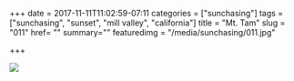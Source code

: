 +++
date = 2017-11-11T11:02:59-07:11
categories = ["sunchasing"]
tags = ["sunchasing", "sunset", "mill valley", "california"]
title = "Mt. Tam"
slug = "011"
href= ""
summary=""
featuredimg = "/media/sunchasing/011.jpg"

+++

<img src="/media/sunchasing/011.jpg" />